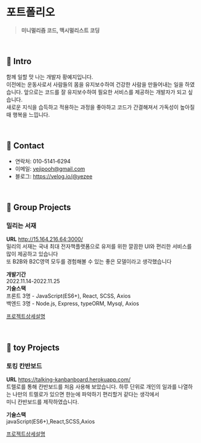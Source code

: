 # 포트폴리오
> **미니멀리즘 코드, 맥시멀리스트 코딩**

<br/>

## 📌 Intro
함께 일할 맛 나는 개발자 황예지입니다.     
이전에는 운동사로서 사람들의 몸을 유지보수하여 건강한 사람을 만들어내는 일을 하였습니다. 앞으로는 코드를 잘 유지보수하여 필요한 서비스를 제공하는 개발자가 되고 싶습니다.     
새로운 지식을 습득하고 적용하는 과정을 좋아하고 코드가 간결해져서 가독성이 높아질 때 행복을 느낍니다.     
  
<br/>

## 📌 Contact
* 연락처: 010-5141-6294
* 이메일: yejipooh@gmail.com
* 블로그: https://velog.io/@yezee

<br/>

## 📌 Group Projects
### 밀리는 서재
**URL** http://15.164.216.64:3000/        
밀리의 서재는 국내 최대 전자책플랫폼으로  유저를 위한 깔끔한 UI와 편리한 서비스를 많이 제공하고 있습니다     
또 B2B와 B2C영역 모두를 경험해볼 수 있는 좋은 모델이라고 생각했습니다  

**개발기간**     
2022.11.14-2022.11.25     
**기술스택**     
프론트 3명 - JavaScript(ES6+), React, SCSS, Axios     
백엔드 3명 - Node.js, Express, typeORM, Mysql, Axios     

[프로젝트상세설명](https://github.com/yezee-e/justcode-7-2nd-millieIslibrary-front)

<br/>

## 📌 toy Projects
### 토킹 칸반보드    
**URL** https://talking-kanbanboard.herokuapp.com/   
트렐로를 통해 칸반보드를 처음 사용해 보았습니다. 하루 단위로 개인의 일과를 나열하는 나만의 트렐로가 있으면 한눈에 파악하기 편리할거 같다는 생각에서            
미니 칸반보드를 제작하였습니다.

**기술스택**      
javaScript(ES6+),React,SCSS,Axios     

[프로젝트상세설명](https://github.com/yezee-e/kanban-board)


